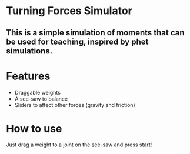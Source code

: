 # Turning Forces Simulator
## This is a simple simulation of moments that can be used for teaching, inspired by phet simulations.

# Features
* Draggable weights
* A see-saw to balance
* Sliders to affect other forces (gravity and friction)

# How to use
Just drag a weight to a joint on the see-saw and press start!
